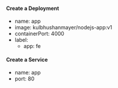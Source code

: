 #### Create a Deployment
- name: app
- image: kulbhushanmayer/nodejs-app:v1
- containerPort: 4000
- label:
  - app: fe
#### Create a Service
- name: app
- port: 80
